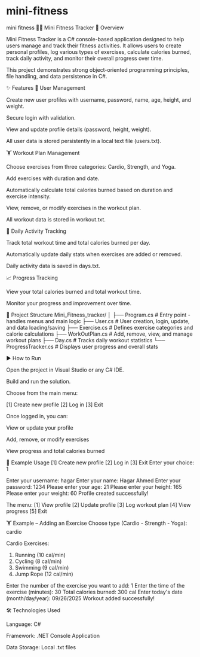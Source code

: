 # mini-fitness
mini fitness
🏃‍♂️ Mini Fitness Tracker
📌 Overview

Mini Fitness Tracker is a C# console-based application designed to help users manage and track their fitness activities.
It allows users to create personal profiles, log various types of exercises, calculate calories burned, track daily activity, and monitor their overall progress over time.

This project demonstrates strong object-oriented programming principles, file handling, and data persistence in C#.

✨ Features
👤 User Management

Create new user profiles with username, password, name, age, height, and weight.

Secure login with validation.

View and update profile details (password, height, weight).

All user data is stored persistently in a local text file (users.txt).

🏋️ Workout Plan Management

Choose exercises from three categories: Cardio, Strength, and Yoga.

Add exercises with duration and date.

Automatically calculate total calories burned based on duration and exercise intensity.

View, remove, or modify exercises in the workout plan.

All workout data is stored in workout.txt.

📅 Daily Activity Tracking

Track total workout time and total calories burned per day.

Automatically update daily stats when exercises are added or removed.

Daily activity data is saved in days.txt.

📈 Progress Tracking

View your total calories burned and total workout time.

Monitor your progress and improvement over time.

📁 Project Structure
Mini_Fitness_tracker/
│
├── Program.cs           # Entry point - handles menus and main logic
├── User.cs              # User creation, login, update, and data loading/saving
├── Exercise.cs          # Defines exercise categories and calorie calculations
├── WorkOutPlan.cs       # Add, remove, view, and manage workout plans
├── Day.cs               # Tracks daily workout statistics
└── ProgressTracker.cs   # Displays user progress and overall stats

▶️ How to Run

Open the project in Visual Studio or any C# IDE.

Build and run the solution.

Choose from the main menu:

[1] Create new profile
[2] Log in
[3] Exit


Once logged in, you can:

View or update your profile

Add, remove, or modify exercises

View progress and total calories burned

🧪 Example Usage
[1] Create new profile
[2] Log in
[3] Exit
Enter your choice: 1

Enter your username: hagar
Enter your name: Hagar Ahmed
Enter your password: 1234
Please enter your age: 21
Please enter your height: 165
Please enter your weight: 60
Profile created successfully!

The menu:
[1] View profile
[2] Update profile
[3] Log workout plan
[4] View progress
[5] Exit

🏋️ Example – Adding an Exercise
Choose type (Cardio - Strength - Yoga): cardio

Cardio Exercises:
1. Running (10 cal/min)
2. Cycling (8 cal/min)
3. Swimming (9 cal/min)
4. Jump Rope (12 cal/min)

Enter the number of the exercise you want to add: 1
Enter the time of the exercise (minutes): 30
Total calories burned: 300 cal
Enter today's date (month/day/year): 09/26/2025
Workout added successfully!

🛠️ Technologies Used

Language: C#

Framework: .NET Console Application

Data Storage: Local .txt files
